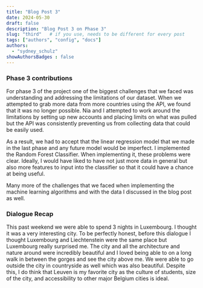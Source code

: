 ```yaml
---
title: "Blog Post 3"
date: 2024-05-30
draft: false
description: "Blog Post 3 on Phase 3"
slug: "third"   # if you use, needs to be different for every post
tags: ["authors", "config", "docs"]
authors:
  - "sydney_schulz"
showAuthorsBadges : false
---
```


### Phase 3 contributions

For phase 3 of the project one of the biggest challenges that we faced was understanding and addressing the limitations of our dataset. When we attempted to grab more data from more countries using the API, we found that it was no longer possible. Nia and I attempted to work around the limitations by setting up new accounts and placing limits on what was pulled but the API was consistently preventing us from collecting data that could be easily used. 

As a result, we had to accept that the linear regression model that we made in the last phase and any future model would be imperfect. I implemented the Random Forest Classifier. When implementing it, these problems were clear. Ideally, I would have liked to have not just more data in general but also more features to input into the classifier so that it could have a chance at being useful. 

Many more of the challenges that we faced when implementing the machine learning algorithms and with the data I discussed in the blog post as well.


### Dialogue Recap

This past weekend we were able to spend 3 nights in Luxembourg. I thought it was a very interesting city. To be perfectly honest, before this dialogue I thought Luxembourg and Liechtenstein were the same place but Luxembourg really surprised me. The city and all the architecture and nature around were incredibly beautiful and I loved being able to on a long walk in between the gorges and see the city above me. We were able to go outside the city in countryside as well which was also beautiful. Despite this, I do think that Leuven is my favorite city as the culture of students, size of the city, and accessibility to other major Belgium cities is ideal.